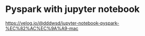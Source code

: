 # Pyspark with jupyter notebook

https://velog.io/@dddwsd/jupyter-notebook-pyspark-%EC%82%AC%EC%9A%A9-mac
